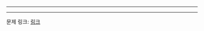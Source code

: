 ***

***
문제 링크: [링크](https://swexpertacademy.com/main/code/problem/problemDetail.do?problemLevel=3&contestProbId=AW2Jldrqlo4DFASu&categoryId=AW2Jldrqlo4DFASu&categoryType=CODE&problemTitle=&orderBy=PASS_RATE&selectCodeLang=ALL&select-1=3&pageSize=10&pageIndex=2)
